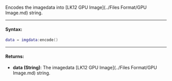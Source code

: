 Encodes the imagedata into [LK12 GPU Image](../Files Format/GPU Image.md) string.

---

#### Syntax:
```lua
data = imgdata:encode()
```

---

#### Returns:

* **data (String)**: The imagedata [LK12 GPU Image](../Files Format/GPU Image.md) string.